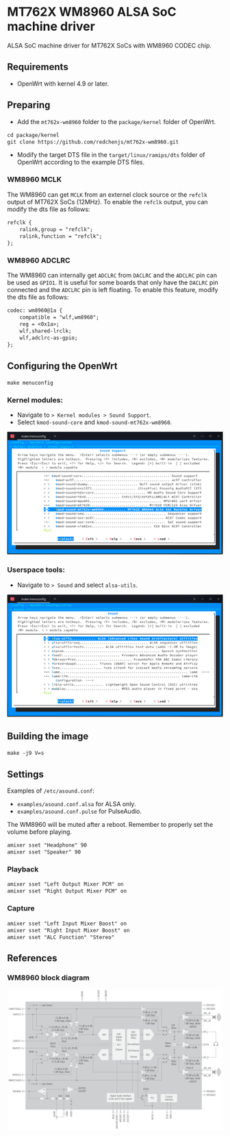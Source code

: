 MT762X WM8960 ALSA SoC machine driver
=====================================

ALSA SoC machine driver for MT762X SoCs with WM8960 CODEC chip.

## Requirements

* OpenWrt with kernel 4.9 or later.

## Preparing

* Add the `mt762x-wm8960` folder to the `package/kernel` folder of OpenWrt.
```
cd package/kernel
git clone https://github.com/redchenjs/mt762x-wm8960.git
```
* Modify the target DTS file in the `target/linux/ramips/dts` folder of OpenWrt according to the example DTS files.

### WM8960 MCLK

The WM8960 can get `MCLK` from an externel clock source or the `refclk` output of MT762X SoCs (12MHz). To enable the `refclk` output, you can modify the dts file as follows:
```
refclk {
	ralink,group = "refclk";
	ralink,function = "refclk";
};
```

### WM8960 ADCLRC

The WM8960 can internally get `ADCLRC` from `DACLRC` and the `ADCLRC` pin can be used as `GPIO1`. It is useful for some boards that only have the `DACLRC` pin connected and the `ADCLRC` pin is left floating. To enable this feature, modify the dts file as follows:
```
codec: wm8960@1a {
	compatible = "wlf,wm8960";
	reg = <0x1a>;
	wlf,shared-lrclk;
	wlf,adclrc-as-gpio;
};
```

## Configuring the OpenWrt

`make menuconfig`

### Kernel modules:

* Navigate to `> Kernel modules > Sound Support`.
* Select `kmod-sound-core` and `kmod-sound-mt762x-wm8960`.

<img src="docs/kmod.png">

### Userspace tools:

* Navigate to `> Sound` and select `alsa-utils`.

<img src="docs/alsa-utils.png">

## Building the image

`make -j9 V=s`

## Settings

Examples of `/etc/asound.conf`:

* `examples/asound.conf.alsa` for ALSA only.
* `examples/asound.conf.pulse` for PulseAudio.

The WM8960 will be muted after a reboot. Remember to properly set the volume before playing.

```
amixer sset "Headphone" 90
amixer sset "Speaker" 90
```

### Playback

```
amixer sset "Left Output Mixer PCM" on
amixer sset "Right Output Mixer PCM" on
```

### Capture

```
amixer sset "Left Input Mixer Boost" on
amixer sset "Right Input Mixer Boost" on
amixer sset "ALC Function" "Stereo"
```

## References

### WM8960 block diagram

<img src="docs/wm8960blkdiag.png">
